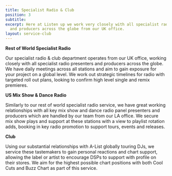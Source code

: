 ```yaml
---
title: Specialist Radio & Club
position: 3
subtitle: 
excerpt: Here at Listen up we work very closely with all specialist radio presenters
  and producers across the globe from our UK office.
layout: service-club
---
```


**Rest of World Specialist Radio**

Our specialist radio & club department operates from
our UK office, working closely with all specialist radio presenters and producers across the globe. We have daily meetings across all stations and aim to gain exposure for your project on a global level. We work out strategic timelines for radio with targeted roll out plans, looking to confirm high level single and remix premieres.

**US Mix Show & Dance Radio**

Similarly to our rest of world specialist radio service, we have great working relationships with all key mix show and dance radio panel presenters and producers which are handled by our team from our LA office. We secure mix show plays and support at these stations with a view to playlist rotation adds, booking in key radio promotion to support tours, events and releases.

**Club**

Using our substantial relationships with A-List globally
 touring DJs, we service these tastemakers to gain personal reactions and chart support, allowing the label or artist to encourage DSPs to support with profile on their stores. We aim for the highest possible chart positions with both Cool Cuts and Buzz Chart
 as part of this service.